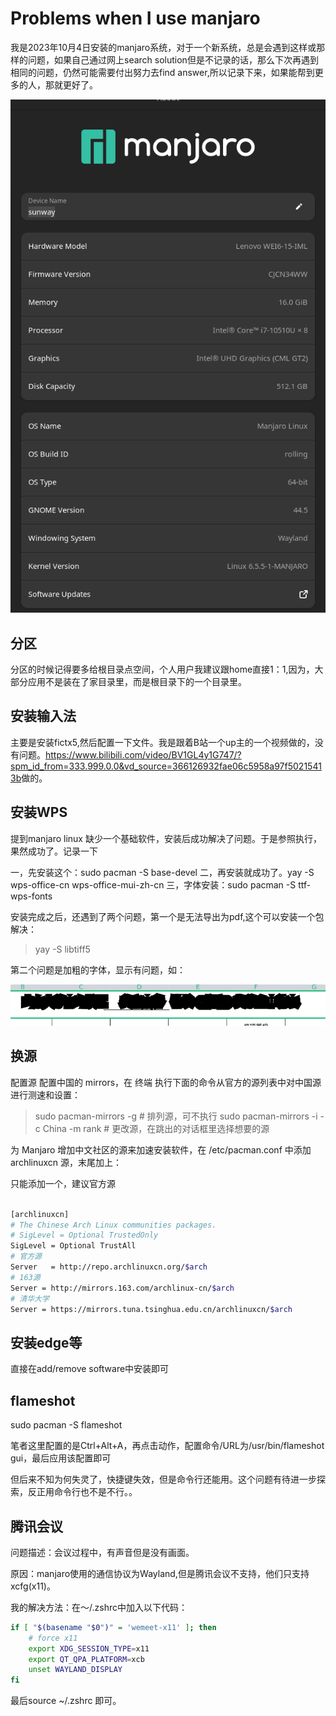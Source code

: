 # Problems when I use manjaro

我是2023年10月4日安装的manjaro系统，对于一个新系统，总是会遇到这样或那样的问题，如果自己通过网上search solution但是不记录的话，那么下次再遇到相同的问题，仍然可能需要付出努力去find answer,所以记录下来，如果能帮到更多的人，那就更好了。

![我的manjaro版本](./Pictures/myManjaro.png)

## 分区

分区的时候记得要多给根目录点空间，个人用户我建议跟home直接1：1,因为，大部分应用不是装在了家目录里，而是根目录下的一个目录里。

## 安装输入法

主要是安装fictx5,然后配置一下文件。我是跟着B站一个up主的一个视频做的，没有问题。<https://www.bilibili.com/video/BV1GL4y1G747/?spm_id_from=333.999.0.0&vd_source=366126932fae06c5958a97f50215413b>做的。

## 安装WPS

提到manjaro linux 缺少一个基础软件，安装后成功解决了问题。于是参照执行，果然成功了。记录一下

一，先安装这个：sudo pacman -S base-devel
二，再安装就成功了。yay -S wps-office-cn wps-office-mui-zh-cn
三，字体安装：sudo pacman -S ttf-wps-fonts

安装完成之后，还遇到了两个问题，第一个是无法导出为pdf,这个可以安装一个包解决：
> yay -S libtiff5

第二个问题是加粗的字体，显示有问题，如：

![WPS粗体显示有问题](./Pictures/wpsBold.png)

## 换源

配置源
配置中国的 mirrors，在 终端 执行下面的命令从官方的源列表中对中国源进行测速和设置：

>sudo pacman-mirrors -g  # 排列源，可不执行
>sudo pacman-mirrors -i -c China -m rank # 更改源，在跳出的对话框里选择想要的源

为 Manjaro 增加中文社区的源来加速安装软件，在 /etc/pacman.conf 中添加 archlinuxcn 源，末尾加上：

只能添加一个，建议官方源

~~~bash

[archlinuxcn]
# The Chinese Arch Linux communities packages.
# SigLevel = Optional TrustedOnly
SigLevel = Optional TrustAll
# 官方源
Server   = http://repo.archlinuxcn.org/$arch
# 163源
Server = http://mirrors.163.com/archlinux-cn/$arch
# 清华大学
Server = https://mirrors.tuna.tsinghua.edu.cn/archlinuxcn/$arch
~~~

## 安装edge等

直接在add/remove software中安装即可

## flameshot

sudo pacman -S flameshot

笔者这里配置的是Ctrl+Alt+A，再点击动作，配置命令/URL为/usr/bin/flameshot gui，最后应用该配置即可

但后来不知为何失灵了，快捷键失效，但是命令行还能用。这个问题有待进一步探索，反正用命令行也不是不行。。

## 腾讯会议

问题描述：会议过程中，有声音但是没有画面。

原因：manjaro使用的通信协议为Wayland,但是腾讯会议不支持，他们只支持xcfg(x11)。

我的解决方法：在～/.zshrc中加入以下代码：

~~~bash
if [ "$(basename "$0")" = 'wemeet-x11' ]; then
    # force x11
    export XDG_SESSION_TYPE=x11
    export QT_QPA_PLATFORM=xcb
    unset WAYLAND_DISPLAY
fi

~~~

最后source ~/.zshrc 即可。
